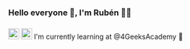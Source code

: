 ### **Hello everyone** 👋, I'm Rubén 👨‍💻

<a href="https://www.linkedin.com/in/ruben-prieto-serrano/" style="display:inline-block; margin-left:0;">
<img src="https://cdn-icons-png.flaticon.com/512/174/174857.png" alt="LinkedIn" width="22" height="22" margin="0"></a>

<a href="https://www.linkedin.com/in/ruben-prieto-serrano/" style="display:inline-block; margin-left:0;">
<img src="https://cdn-icons-png.flaticon.com/512/174/174857.png" alt="LinkedIn" width="22" height="22" margin="0"></a>


<p style="display:inline-block; margin-left:0;"> I'm currently learning  at @4GeeksAcademy 🚀 

